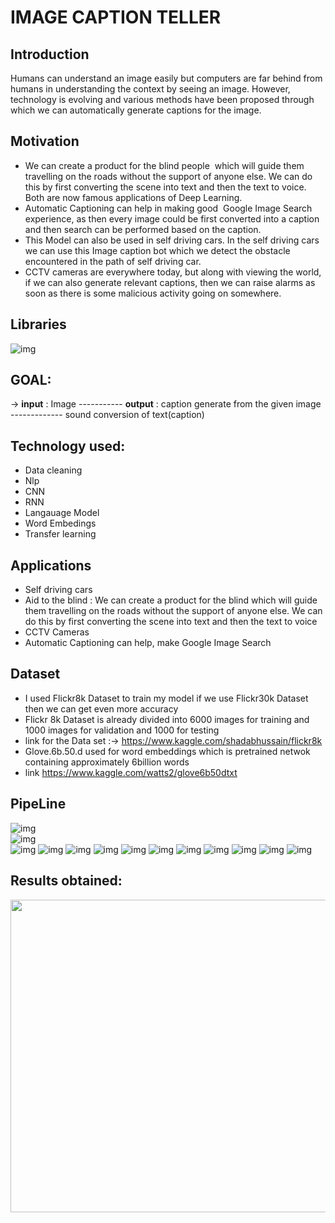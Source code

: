 # IMAGE CAPTION TELLER

## Introduction
Humans can understand an image easily but computers are far behind from humans in understanding the context by seeing an image. However, technology is evolving and various   methods have been proposed through which we can automatically generate captions for the image. 

## Motivation
- We can create a product for the blind people  which will guide them travelling on the roads without the support of anyone else. We can do this by first converting the scene into   text and then the text to voice. Both are now famous applications of Deep Learning.
- Automatic Captioning can help in making good  Google Image Search experience, as then every image could be first converted into a caption and then search can be performed based   on the caption.
- This Model can also be used in self driving cars. In the self driving cars we can use this Image caption bot which we detect the obstacle encountered in the path of self driving car.
- CCTV cameras are everywhere today, but along with viewing the world, if we can also generate relevant captions, then we can raise alarms as soon as there is some malicious activity going on somewhere.

## Libraries
![img](https://github.com/Apoorv070/Image_Caption_Generator/blob/master/libraries.PNG)

## GOAL: 
 -> **input** : Image ----------- **output** : caption generate from the given image ------------- sound conversion of text(caption)
 
## Technology used:
- Data cleaning
- Nlp
- CNN
- RNN 
- Langauage Model
- Word Embedings 
- Transfer learning 
## Applications 
- Self driving cars
- Aid to the blind : We can create a product for the blind which will guide them travelling on the roads without the support of anyone else. We can do this by first converting the   scene into text and then the text to voice
- CCTV Cameras 
- Automatic Captioning can help, make Google Image Search
## Dataset 
- I used Flickr8k Dataset to train my model if we use Flickr30k Dataset then we can get even more accuracy 
- Flickr 8k Dataset is already divided into 6000 images for training and 1000 images for validation and 1000 for testing 
- link for the Data set :-> https://www.kaggle.com/shadabhussain/flickr8k
- Glove.6b.50.d used for word embeddings which is pretrained netwok containing approximately 6billion words
- link https://www.kaggle.com/watts2/glove6b50dtxt 

## PipeLine
![img](https://github.com/Apoorv070/Image_Caption_Generator/blob/master/pipeline.PNG)
<br/>
![img](https://github.com/Apoorv070/ImageCaptionTeller/blob/master/1Dataset.PNG)
<br/>
![img](https://github.com/Apoorv070/ImageCaptionTeller/blob/master/2understanddataset.PNG)
![img](https://github.com/Apoorv070/ImageCaptionTeller/blob/master/3dataclean.PNG)
![img](https://github.com/Apoorv070/ImageCaptionTeller/blob/master/4loaddataset.PNG)
![img](https://github.com/Apoorv070/ImageCaptionTeller/blob/master/5datapreprocessing.PNG)
![img](https://github.com/Apoorv070/ImageCaptionTeller/blob/master/6Imagefeatureextraction.PNG)
![img](https://github.com/Apoorv070/ImageCaptionTeller/blob/master/7imageprocessing.PNG)
![img](https://github.com/Apoorv070/ImageCaptionTeller/blob/master/8captionprocessing.PNG)
![img](https://github.com/Apoorv070/ImageCaptionTeller/blob/master/9.PNG)
![img](https://github.com/Apoorv070/ImageCaptionTeller/blob/master/10.PNG)
![img](https://github.com/Apoorv070/ImageCaptionTeller/blob/master/11.PNG)
![img](https://github.com/Apoorv070/ImageCaptionTeller/blob/master/12.PNG)

## Results obtained:
<img src="https://github.com/Apoorv070/Image_Caption_Generator/blob/master/output1.PNG" width="1000" height="500">
